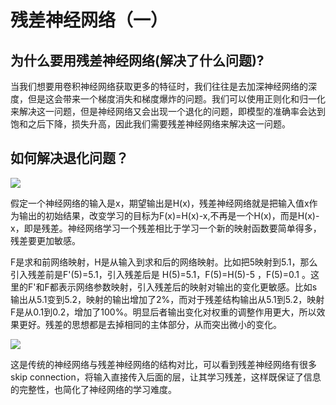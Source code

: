 # 残差神经网络（一）

## 为什么要用残差神经网络(解决了什么问题)?

​	当我们想要用卷积神经网络获取更多的特征时，我们往往是去加深神经网络的深度，但是这会带来一个梯度消失和梯度爆炸的问题。我们可以使用正则化和归一化来解决这一问题，但是神经网络又会出现一个退化的问题，即模型的准确率会达到饱和之后下降，损失升高，因此我们需要残差神经网络来解决这一问题。

## 如何解决退化问题？

![]( https://github.com/Shigurea/boke/blob/master/pic/6095626-49ac0caeb5525b93.png )

​	假定一个神经网络的输入是x，期望输出是H(x)，残差神经网络就是把输入值x作为输出的初始结果，改变学习的目标为F(x)=H(x)-x,不再是一个H(x)，而是H(x)-x，即是残差。神经网络学习一个残差相比于学习一个新的映射函数要简单得多，残差要更加敏感。

​	F是求和前网络映射，H是从输入到求和后的网络映射。比如把5映射到5.1，那么引入残差前是F'(5)=5.1，引入残差后是 H(5)=5.1，F(5)=H(5)-5 ，F(5)=0.1 。这里的F'和F都表示网络参数映射，引入残差后的映射对输出的变化更敏感。比如s输出从5.1变到5.2，映射的输出增加了2%，而对于残差结构输出从5.1到5.2，映射F是从0.1到0.2，增加了100%。明显后者输出变化对权重的调整作用更大，所以效果更好。残差的思想都是去掉相同的主体部分，从而突出微小的变化。



![]( https://github.com/Shigurea/boke/blob/master/pic/20180117221359702.png )

这是传统的神经网络与残差神经网络的结构对比，可以看到残差神经网络有很多skip connection，将输入直接传入后面的层，让其学习残差，这样既保证了信息的完整性，也简化了神经网络的学习难度。